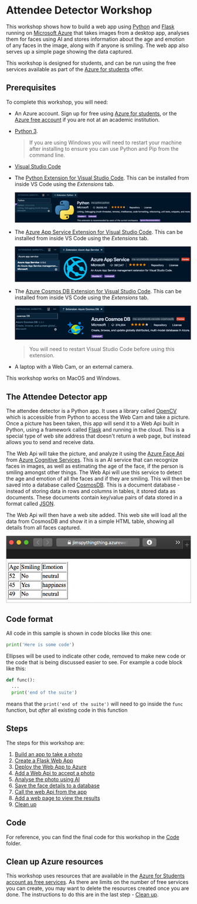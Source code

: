 # Attendee Detector Workshop

This workshop shows how to build a web app using [Python](https://www.python.org) and [Flask](http://flask.pocoo.org) running on [Microsoft Azure](https://azure.microsoft.com/free/students/?WT.mc_id=pythonworkshop-github-jabenn) that takes images from a desktop app, analyses them for faces using AI and stores information about the age and emotion of any faces in the image, along with if anyone is smiling. The web app also serves up a simple page showing the data captured.

This workshop is designed for students, and can be run using the free services available as part of the [Azure for students](https://azure.microsoft.com/free/students/?WT.mc_id=pythonworkshop-github-jabenn) offer.

## Prerequisites

To complete this workshop, you will need:

* An Azure account. Sign up for free using [Azure for students](https://azure.microsoft.com/free/students/?WT.mc_id=pythonworkshop-github-jabenn), or the [Azure free account](https://azure.microsoft.com/free/?WT.mc_id=pythonworkshop-github-jabenn) if you are not at an academic institution.
* [Python 3](https://www.python.org/downloads/).
  
  > If you are using Windows you will need to restart your machine after installing to ensure you can use Python and Pip from the command line.

* [Visual Studio Code](https://code.visualstudio.com/?WT.mc_id=pythonworkshop-github-jabenn)
* The [Python Extension for Visual Studio Code](https://marketplace.visualstudio.com/itemdetails?itemName=ms-python.python&WT.mc_id=pythonworkshop-github-jabenn). This can be installed from inside VS Code using the *Extensions* tab.
  
  ![The Python extension in Visual Studio Code](./Images/PythonExtension.png)

* The [Azure App Service Extension for Visual Studio Code](https://marketplace.visualstudio.com/itemdetails?itemName=ms-azuretools.vscode-azureappservice&WT.mc_id=pythonworkshop-github-jabenn). This can be installed from inside VS Code using the *Extensions* tab.
  
  ![The Azure App Service extension in Visual Studio Code](./Images/AppServiceExtension.png)

* The [Azure Cosmos DB Extension for Visual Studio Code](https://marketplace.visualstudio.com/itemdetails?itemName=ms-azuretools.vscode-cosmosdb&WT.mc_id=pythonworkshop-github-jabenn). This can be installed from inside VS Code using the *Extensions* tab.
  
  ![The Cosmos DB extension in Visual Studio Code](./Images/CosmosExtension.png)

  > You will need to restart Visual Studio Code before using this extension.

* A laptop with a Web Cam, or an external camera.

This workshop works on MacOS and Windows.

## The Attendee Detector app

The attendee detector is a Python app. It uses a library called [OpenCV](https://opencv.org) which is accessible from Python to access the Web Cam and take a picture. Once a picture has been taken, this app will send it to a Web Api built in Python, using a framework called [Flask](http://flask.pocoo.org) and running in the cloud. This is a special type of web site address that doesn't return a web page, but instead allows you to send and receive data.

The Web Api will take the picture, and analyze it using the [Azure Face Api](https://azure.microsoft.com/services/cognitive-services/face/?WT.mc_id=pythonworkshop-github-jabenn) from [Azure Cognitive Services](https://azure.microsoft.com/services/cognitive-services/?WT.mc_id=pythonworkshop-github-jabenn). This is an AI service that can recognize faces in images, as well as estimating the age of the face, if the person is smiling amongst other things. The Web Api will use this service to detect the age and emotion of all the faces and if they are smiling. This will then be saved into a database called [CosmosDB](https://azure.microsoft.com/services/cosmos-db/?WT.mc_id=pythonworkshop-github-jabenn). This is a document database - instead of storing data in rows and columns in tables, it stored data as documents. These documents contain key/value pairs of data stored in a format called [JSON](https://www.json.org).

The Web Api will then have a web site added. This web site will load all the data from CosmosDB and show it in a simple HTML table, showing all details from all faces captured.

![The web app showing a page with a table of age, smiling, emotion with 4 rows](./Images/RunningWebsite.png)

## Code format

All code in this sample is shown in code blocks like this one:

```python
print('Here is some code')
```

Ellipses will be used to indicate other code, removed to make new code or the code that is being discussed easier to see. For example a code block like this:

```python
def func():
  ...
  print('end of the suite')
```

means that the `print('end of the suite')` will need to go inside the `func` function, but *after* all existing code in this function

## Steps

The steps for this workshop are:

1. [Build an app to take a photo](./Steps/BuildAnAppToTakeAPhoto.md)
1. [Create a Flask Web App](./Steps/CreateAFlaskWebApp.md)
1. [Deploy the Web App to Azure](./Steps/DeployTheWebAppToTheCloud.md)
1. [Add a Web Api to accept a photo](./Steps/AddWebApi.md)
1. [Analyse the photo using AI](./Steps/AnalyseThePhotoUsingAI.md)
1. [Save the face details to a database](./Steps/SaveTheResultsToADatabase.md)
1. [Call the web Api from the app](./Steps/CallTheWebApiFromDesktop.md)
1. [Add a web page to view the results](./Steps/ViewTheResults.md)
1. [Clean up](./Steps/CleanUp.md)

## Code

For reference, you can find the final code for this workshop in the [Code](./Code/) folder.

## Clean up Azure resources

This workshop uses resources that are available in the [Azure for Students account as free services](https://azure.microsoft.com/en-us/free/free-account-students-faq/). As there are limits on the number of free services you can create, you may want to delete the resources created once you are done. The instructions to do this are in the last step - [Clean up](./Steps/CleanUp.md).